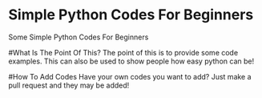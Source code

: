 # Simple Python Codes For Beginners 
Some Simple Python Codes For Beginners 

#What Is The Point Of This?
The point of this is to provide some code examples. This can also be used to show people how easy python can be!

#How To Add Codes
Have your own codes you want to add? Just make a pull request and they may be added!
